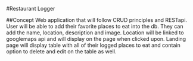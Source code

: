 #Restaurant Logger

##Concept
Web application that will follow CRUD principles and RESTapi. User will be able to add their favorite places to eat into the db. They can add the name, location, description and image. Location will be linked to googlemaps api and will display on the page when clicked upon. Landing page will display table with all of their logged places to eat and contain option to delete and edit on the table as well.   